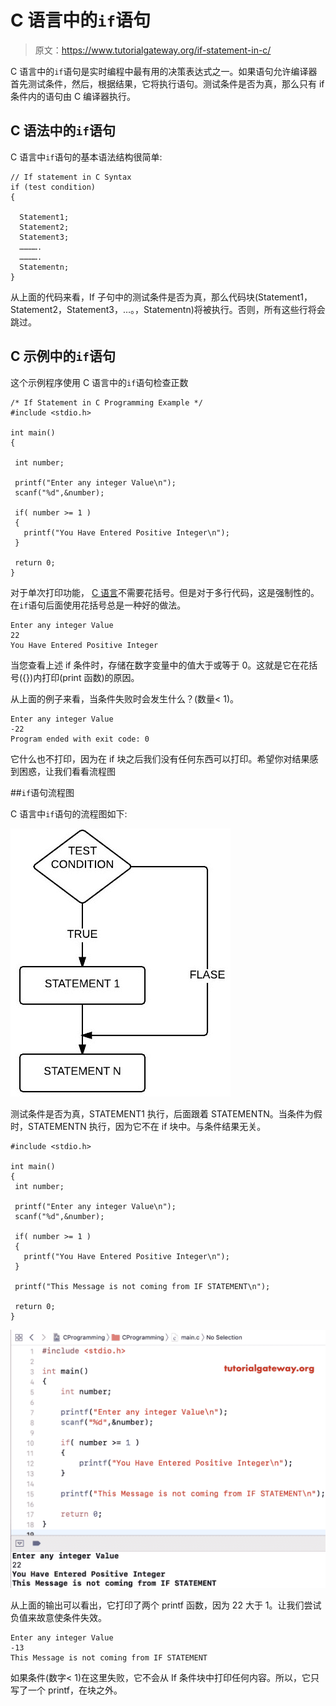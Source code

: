 # C 语言中的`if`语句

> 原文：<https://www.tutorialgateway.org/if-statement-in-c/>

C 语言中的`if`语句是实时编程中最有用的决策表达式之一。如果语句允许编译器首先测试条件，然后，根据结果，它将执行语句。测试条件是否为真，那么只有 if 条件内的语句由 C 编译器执行。

## C 语法中的`if`语句

C 语言中`if`语句的基本语法结构很简单:

```
// If statement in C Syntax
if (test condition)
{

  Statement1;
  Statement2;
  Statement3;
  ………….
  ………….
  Statementn;
}
```

从上面的代码来看，If 子句中的测试条件是否为真，那么代码块(Statement1，Statement2，Statement3，…。，Statementn)将被执行。否则，所有这些行将会跳过。

## C 示例中的`if`语句

这个示例程序使用 C 语言中的`if`语句检查正数

```
/* If Statement in C Programming Example */
#include <stdio.h>

int main()
{

 int number;

 printf("Enter any integer Value\n");
 scanf("%d",&number);

 if( number >= 1 )
 {
   printf("You Have Entered Positive Integer\n");
 }

 return 0;
}
```

对于单次打印功能， [C 语言](https://www.tutorialgateway.org/c-programming/)不需要花括号。但是对于多行代码，这是强制性的。在`if`语句后面使用花括号总是一种好的做法。

```
Enter any integer Value
22
You Have Entered Positive Integer
```

当您查看上述 if 条件时，存储在数字变量中的值大于或等于 0。这就是它在花括号({})内打印(print 函数)的原因。

从上面的例子来看，当条件失败时会发生什么？(数量< 1)。

```
Enter any integer Value
-22
Program ended with exit code: 0
```

它什么也不打印，因为在 if 块之后我们没有任何东西可以打印。希望你对结果感到困惑，让我们看看流程图

##`if`语句流程图

C 语言中`if`语句的流程图如下:

![Flow Chart for If statement in C Language](img/c4d018856cb544980e2449110f02e399.png)

测试条件是否为真，STATEMENT1 执行，后面跟着 STATEMENTN。当条件为假时，STATEMENTN 执行，因为它不在 if 块中。与条件结果无关。

```
#include <stdio.h>

int main()
{
 int number;

 printf("Enter any integer Value\n");
 scanf("%d",&number);

 if( number >= 1 )
 {
   printf("You Have Entered Positive Integer\n");
 }

 printf("This Message is not coming from IF STATEMENT\n");

 return 0;
}
```

![If Statement in C Programming 3](img/59b82683d82c0a6ede7829e706414427.png)

从上面的输出可以看出，它打印了两个 printf 函数，因为 22 大于 1。让我们尝试负值来故意使条件失效。

```
Enter any integer Value
-13
This Message is not coming from IF STATEMENT
```

如果条件(数字< 1)在这里失败，它不会从 If 条件块中打印任何内容。所以，它只写了一个 printf，在块之外。